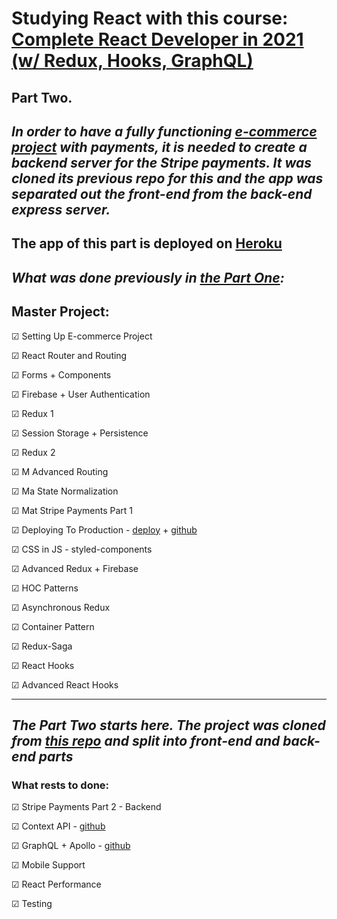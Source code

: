 # Studying React with this course: [Complete React Developer in 2021 (w/ Redux, Hooks, GraphQL)](https://www.udemy.com/course/complete-react-developer-zero-to-mastery/)

## Part Two.

## _In order to have a fully functioning [e-commerce project](https://github.com/s-p-ko/crwn-clothing) with payments, it is needed to create a backend server for the Stripe payments. It was cloned its previous repo for this and the app was separated out the front-end from the back-end express server._

## The app of this part is deployed on [Heroku](https://crwnv2.herokuapp.com/)

## _What was done previously in [the Part One](https://github.com/s-p-ko/crwn-clothing):_

## Master Project:

☑ Setting Up E-commerce Project

☑ React Router and Routing

☑ Forms + Components

☑ Firebase + User Authentication

☑ Redux 1

☑ Session Storage + Persistence

☑ Redux 2

☑ M Advanced Routing

☑ Ma State Normalization

☑ Mat Stripe Payments Part 1

☑ Deploying To Production - [deploy](https://crwnv1.herokuapp.com/) + [github](https://github.com/s-p-ko/crwn-clothing-ver1)

☑ CSS in JS - styled-components

☑ Advanced Redux + Firebase

☑ HOC Patterns

☑ Asynchronous Redux

☑ Container Pattern

☑ Redux-Saga

☑ React Hooks

☑ Advanced React Hooks

---

## _The Part Two starts here. The project was cloned from [this repo](https://github.com/s-p-ko/crwn-clothing) and split into front-end and back-end parts_

### What rests to done:

☑ Stripe Payments Part 2 - Backend

☑ Context API - [github](https://github.com/s-p-ko/react-context)

☑ GraphQL + Apollo - [github](https://github.com/s-p-ko/crwn-clothing-graphql-apollo)

☑ Mobile Support

☑ React Performance

☑ Testing

<!-- - in progress... -->
